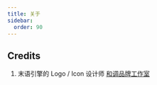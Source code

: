```yaml
---
title: 关于
sidebar:
  order: 90
---
```


## Credits

1. 末语引擎的 Logo / Icon 设计师 [和调品牌工作室](https://www.mihuashi.com/profiles/1470855)
